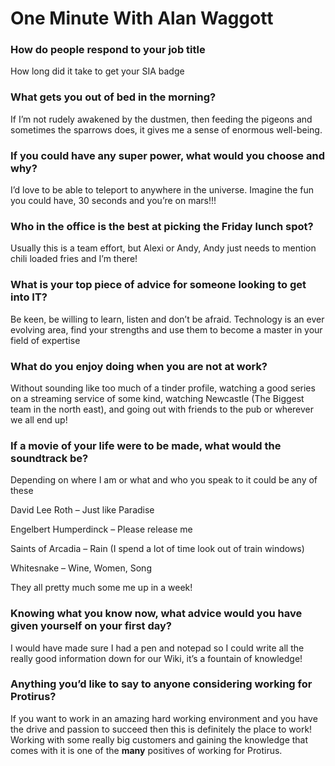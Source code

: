 # One Minute With Alan Waggott

### How do people respond to your job title

How long did it take to get your SIA badge



### What gets you out of bed in the morning?

If I’m not rudely awakened by the dustmen, then feeding the pigeons and sometimes the sparrows does, it gives me a sense of enormous well-being.



### If you could have any super power, what would you choose and why?

I’d love to be able to teleport to anywhere in the universe. Imagine the fun you could have, 30 seconds and you’re on mars!!!



### Who in the office is the best at picking the Friday lunch spot?

Usually this is a team effort, but Alexi or Andy, Andy just needs to mention chili loaded fries and I’m there!



### What is your top piece of advice for someone looking to get into IT?

Be keen, be willing to learn, listen and don’t be afraid. Technology is an ever evolving area, find your strengths and use them to become a master in your field of expertise 



### What do you enjoy doing when you are not at work?

Without sounding like too much of a tinder profile, watching a good series on a streaming service of some kind, watching Newcastle (The Biggest team in the north east), and going out with friends to the pub or wherever we all end up! 



### If a movie of your life were to be made, what would the soundtrack be?

Depending on where I am or what and who you speak to it could be any of these 

David Lee Roth – Just like Paradise 

Engelbert Humperdinck – Please release me

Saints of Arcadia – Rain (I spend a lot of time look out of train windows) 

Whitesnake – Wine, Women, Song

They all pretty much some me up in a week! 



### Knowing what you know now, what advice would you have given yourself on your first day?

I would have made sure I had a pen and notepad so I could write all the really good information down for our Wiki, it’s a fountain of knowledge!



### Anything you’d like to say to anyone considering working for Protirus?

If you want to work in an amazing hard working environment and you have the drive and passion to succeed then this is definitely the place to work! Working with some really big customers and gaining the knowledge that comes with it is one of the **many** positives of working for Protirus.